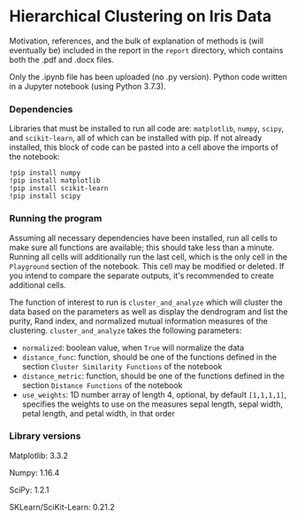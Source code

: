 # Hierarchical Clustering on Iris Data

Motivation, references, and the bulk of explanation of methods is (will eventually be) included in the report in the `report` directory, which contains both the .pdf and .docx files.

Only the .ipynb file has been uploaded (no .py version). Python code written in a Jupyter notebook (using Python 3.7.3). 

### Dependencies

Libraries that must be installed to run all code are: `matplotlib`, `numpy`, `scipy`, and `scikit-learn`, all of which can be installed with pip. If not already installed, this block of code can be pasted into a cell above the imports of the notebook:

```
!pip install numpy
!pip install matplotlib
!pip install scikit-learn
!pip install scipy
```

### Running the program

Assuming all necessary dependencies have been installed, run all cells to make sure all functions are available; this should take less than a minute. Running all cells will additionally run the last cell, which is the only cell in the `Playground` section of the notebook. This cell may be modified or deleted. If you intend to compare the separate outputs, it's recommended to create additional cells.

The function of interest to run is `cluster_and_analyze` which will cluster the data based on the parameters as well as display the dendrogram and list the purity, Rand index, and normalized mutual information measures of the clustering. `cluster_and_analyze` takes the following parameters:
- `normalized`: boolean value, when `True` will normalize the data
- `distance_func`: function, should be one of the functions defined in the section `Cluster Similarity Functions` of the notebook
- `distance_metric`: function, should be one of the functions defined in the section `Distance Functions` of the notebook
- `use_weights`: 1D number array of length 4, optional, by default `[1,1,1,1]`, specifies the weights to use on the measures sepal length, sepal width, petal length, and petal width, in that order

### Library versions

Matplotlib: 3.3.2

Numpy: 1.16.4

SciPy: 1.2.1

SKLearn/SciKit-Learn: 0.21.2
